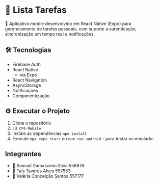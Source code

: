 # 📑 Lista Tarefas
 
📌 Aplicativo mobile desenvolvido em React Native (Expo)
para gerenciamento de tarefas pessoais, com suporte a autenticação, sincronização em tempo real e notificações.
 
## 🛠️ Tecnologias

- Firebase Auth
- React Native
  - via Expo
- React Navigation
- AsyncStorage
- Notificações
- Componentização
 
## ⚙️ Executar o Projeto
 
1. Clone o repositório
2. `cd CP4-Mobile`
3. Instale as dependências `npm install`
4. Execute `npx expo start` ou `npm run android` - para testar no emulador
 
## Integrantes
 
- 👤 Samuel Damasceno Silva 558876 </br>
- 👤 Taís Tavares Alves 557553 </br>
- 👤 Valéria Conceição Santos 557177 </br>
